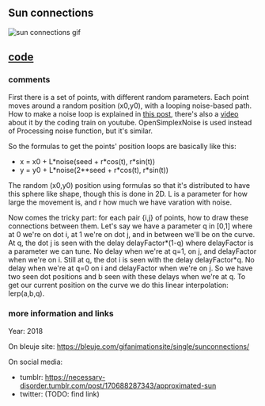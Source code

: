## Sun connections

![sun connections gif](https://bleuje.com/gifset/2018/2018_6_sphereconnexions.gif)

## [code](https://github.com/Bleuje/processing-animations-code/blob/main/code/sunconnections/sunconnections.pde)

### comments

First there is a set of points, with different random parameters. Each point moves around a random position (x0,y0), with a looping noise-based path. How to make a noise loop is explained in [this post](https://bleuje.com/tutorial3/), there's also a [video](https://www.youtube.com/watch?v=3_0Ax95jIrk) about it by the coding train on youtube. OpenSimplexNoise is used instead of Processing noise function, but it's similar.

So the formulas to get the points' position loops are basically like this:

- x = x0 + L\*noise(seed + r\*cos(t), r\*sin(t))
- y = y0 + L\*noise(2\**seed + r\*cos(t), r\*sin(t))

The random (x0,y0) position using formulas so that it's distributed to have this sphere like shape, though this is done in 2D. L is a parameter for how large the movement is, and r how much we have varation with noise.

Now comes the tricky part: for each pair {i,j} of points, how to draw these connections between them. Let's say we have a parameter q in [0,1] where at 0 we're on dot i, at 1 we're on dot j, and in between we'll be on the curve. At q, the dot j is seen with the delay delayFactor\*(1-q) where delayFactor is a parameter we can tune. No delay when we're at q=1, on j, and delayFactor when we're on i. Still at q, the dot i is seen with the delay delayFactor\*q. No delay when we're at q=0 on i and delayFactor when we're on j. So we have two seen dot positions and b seen with these delays when we're at q. To get our current position on the curve we do this linear interpolation: lerp(a,b,q).

### more information and links

Year: 2018

On bleuje site: https://bleuje.com/gifanimationsite/single/sunconnections/

On social media:
 - tumblr: https://necessary-disorder.tumblr.com/post/170688287343/approximated-sun
 - twitter: (TODO: find link)
